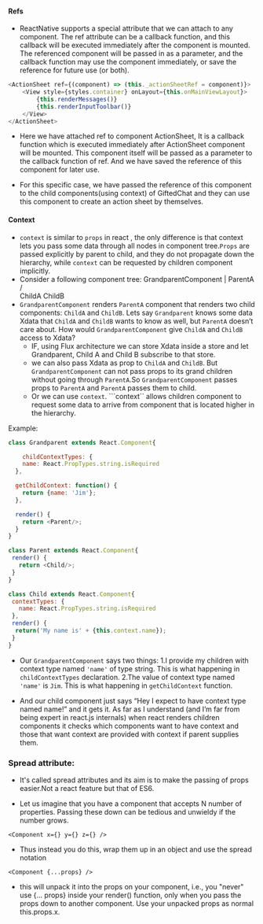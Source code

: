#### Refs


* ReactNative supports a special attribute that we can attach to any component. The ref attribute can be a callback function, and this callback will be executed immediately after the component is mounted. The referenced component will be passed in as a parameter, and the callback function may use the component immediately, or save the reference for future use (or both).

```js
<ActionSheet ref={(component) => (this._actionSheetRef = component)}>
	<View style={styles.container} onLayout={this.onMainViewLayout}>
		{this.renderMessages()}
		{this.renderInputToolbar()}
	</View>
</ActionSheet>
```

* Here we have attached ref to component ActionSheet, It is a callback function which is executed immediately after ActionSheet component will be mounted. This component itself will be passed as a parameter to the callback function of ref. And we have saved the reference of this component for later use.

* For this specific case, we have passed the reference of this component to the child components(using context) of GiftedChat and they can use this component to create an action sheet by themselves.

#### Context
* ```context``` is similar to ```props``` in react , the only difference is that context lets you pass some data through all nodes in component tree.```Props``` are passed explicitly by parent to child, and they do not propagate down the hierarchy, while ```context``` can be requested by children component implicitly.
* Consider a following component tree:
				GrandparentComponent
								|
						ParentA
						 /    \
				 ChildA   ChildB
* ```GrandparentComponent``` renders ```ParentA``` component that renders two child components: ```ChildA``` and ```ChildB```. Lets say ```Grandparent``` knows some data Xdata that ```ChildA``` and ```ChildB``` wants to know as well, but ```ParentA``` doesn’t care about. How would ```GrandparentComponent``` give ```ChildA``` and ```ChildB``` access to Xdata?  
	* IF, using Flux architecture we can store Xdata inside a store and let Grandparent, Child A and Child B subscribe to that store.
	* we can also pass Xdata as prop to ```ChildA``` and ```ChildB```. But ```GrandparentComponent``` can not pass props to its grand children without going through ```ParentA```.So ```GrandparentComponent``` passes props to ```ParentA``` and ```ParentA``` passes them to child.
	* Or we can use ```context```. ```context`` allows children component to request some data to arrive from component that is located higher in the hierarchy.

Example:

```js
class Grandparent extends React.Component{  

	childContextTypes: {
    name: React.PropTypes.string.isRequired
  },

  getChildContext: function() {
    return {name: 'Jim'};
  },

  render() {
    return <Parent/>;
  }
}
```

```js
class Parent extends React.Component{
 render() {
   return <Child/>;
 }
}
```

```js
class Child extends React.Component{
 contextTypes: {
   name: React.PropTypes.string.isRequired
 },
 render() {
  return('My name is' + {this.context.name});
 }
}
```

* Our ```GrandparentComponent```  says two things:
	1.I provide my children with context type named ```'name'``` of type string. This is what happening in ```childContextTypes``` declaration.
	2.The value of context type named ```'name'``` is ```Jim```. This is what happening in ```getChildContext``` function.

* And our child component just says “Hey I expect to have context type named name!” and it gets it.
As far as I understand (and I’m far from being expert in react.js internals) when react renders children components it checks which components want to have context and those that want context are provided with context if parent supplies them.


### Spread attribute:
* It's called spread attributes and its aim is to make the passing of props easier.Not a react feature but that of ES6.

* Let us imagine that you have a component that accepts N number of properties. Passing these down can be tedious and unwieldy if the number grows.

```
<Component x={} y={} z={} />
```

* Thus instead you do this, wrap them up in an object and use the spread notation

```var props = { x: 1, y: 1, z:1 };
<Component {...props} />
```
* this will unpack it into the props on your component, i.e., you "never" use {... props} inside your render() function, only when you pass the props down to another component. Use your unpacked props as normal this.props.x.
